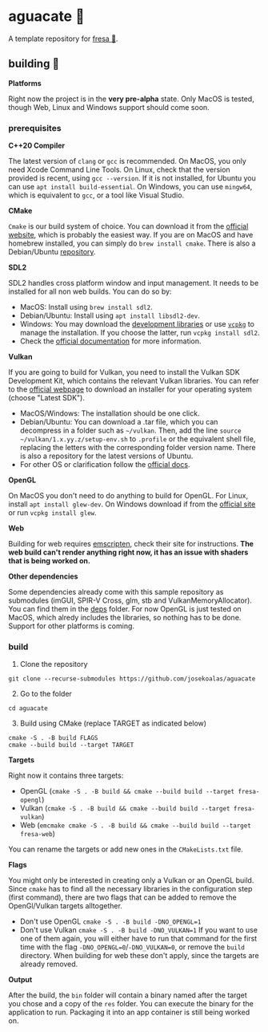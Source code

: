 # aguacate :avocado:

A template repository for [fresa :strawberry:](https://github.com/josekoalas/fresa).

## building :hammer:

**Platforms**

Right now the project is in the **very pre-alpha** state. Only MacOS is tested, though Web, Linux and Windows support should come soon.

### prerequisites

**C++20 Compiler**

The latest version of `clang` or `gcc` is recommended. On MacOS, you only need Xcode Command Line Tools. On Linux, check that the version provided is recent, using `gcc --version`. If it is not installed, for Ubuntu you can use `apt install build-essential`. On Windows, you can use `mingw64`, which is equivalent to `gcc`, or a tool like Visual Studio.

**CMake**

`Cmake` is our build system of choice. You can download it from the [official website](https://cmake.org/download/), which is probably the easiest way. If you are on MacOS and have homebrew installed, you can simply do `brew install cmake`. There is also a Debian/Ubuntu [repository](https://apt.kitware.com).

**SDL2**

SDL2 handles cross platform window and input management. It needs to be installed for all non web builds. You can do so by:
- MacOS: Install using `brew install sdl2`.
- Debian/Ubuntu: Install using `apt install libsdl2-dev`.
- Windows: You may download the [development libraries](https://libsdl.org/download-2.0.php) or use [`vcpkg`](https://vcpkg.io/en/getting-started.html) to manage the installation. If you choose the latter, run `vcpkg install sdl2`.
- Check the [official documentation](https://wiki.libsdl.org/Installation) for more information.

**Vulkan**

If you are going to build for Vulkan, you need to install the Vulkan SDK Development Kit, which contains the relevant Vulkan libraries. You can refer to the [official webpage](https://vulkan.lunarg.com/sdk/home) to download an installer for your operating system (choose "Latest SDK").
- MacOS/Windows: The installation should be one click.
- Debian/Ubuntu: You can download a .tar file, which you can decompress in a folder such as `~/vulkan`. Then, add the line `source ~/vulkan/1.x.yy.z/setup-env.sh` to `.profile` or the equivalent shell file, replacing the letters with the corresponding folder version name. There is also a repository for the latest versions of Ubuntu.
- For other OS or clarification follow the [official docs](https://vulkan.lunarg.com/doc/sdk/latest/linux/getting_started.html).

**OpenGL**

On MacOS you don't need to do anything to build for OpenGL. For Linux, install `apt install glew-dev`. On Windows download if from the [official site](http://glew.sourceforge.net) or run `vcpkg install glew`.

**Web**

Building for web requires [emscripten](https://emscripten.org/docs/getting_started/downloads.html), check their site for instructions. **The web build can't render anything right now, it has an issue with shaders that is being worked on.**

**Other dependencies**

Some dependencies already come with this sample repository as submodules (imGUI, SPIR-V Cross, glm, stb and VulkanMemoryAllocator). You can find them in the [deps](https://github.com/josekoalas/aguacate/tree/main/deps) folder. For now OpenGL is just tested on MacOS, which alredy includes the libraries, so nothing has to be done. Support for other platforms is coming.

### build

1. Clone the repository

```
git clone --recurse-submodules https://github.com/josekoalas/aguacate
```

2. Go to the folder

```
cd aguacate
```

3. Build using CMake (replace TARGET as indicated below)

```
cmake -S . -B build FLAGS
cmake --build build --target TARGET
```

**Targets**

Right now it contains three targets:
-  OpenGL (`cmake -S . -B build && cmake --build build --target fresa-opengl`)
-  Vulkan (`cmake -S . -B build && cmake --build build --target fresa-vulkan`)
-  Web (`emcmake cmake -S . -B build && cmake --build build --target fresa-web`)

You can rename the targets or add new ones in the `CMakeLists.txt` file.

**Flags**

You might only be interested in creating only a Vulkan or an OpenGL build. Since `cmake` has to find all the necessary libraries in the configuration step (first command), there are two flags that can be added to remove the OpenGl/Vulkan targets alltogether.
- Don't use OpenGL `cmake -S . -B build -DNO_OPENGL=1`
- Don't use Vulkan `cmake -S . -B build -DNO_VULKAN=1`
If you want to use one of them again, you will either have to run that command for the first time with the flag `-DNO_OPENGL=0`/`-DNO_VULKAN=0`, or remove the `build` directory. When building for web these don't apply, since the targets are already removed.

**Output**

After the build, the `bin` folder will contain a binary named after the target you chose and a copy of the `res` folder. You can execute the binary for the application to run. Packaging it into an app container is still being worked on.